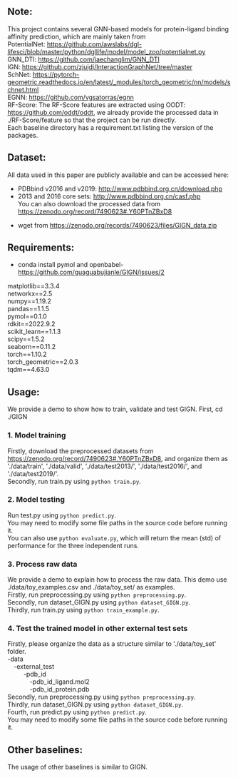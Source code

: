 ## Note:
This project contains several GNN-based models for protein-ligand binding affinity prediction, which are mainly taken from  
PotentialNet: https://github.com/awslabs/dgl-lifesci/blob/master/python/dgllife/model/model_zoo/potentialnet.py                                  
GNN_DTI: https://github.com/jaechanglim/GNN_DTI  
IGN: https://github.com/zjujdj/InteractionGraphNet/tree/master  
SchNet: https://pytorch-geometric.readthedocs.io/en/latest/_modules/torch_geometric/nn/models/schnet.html  
EGNN: https://github.com/vgsatorras/egnn  
RF-Score: The RF-Score features are extracted using OODT: https://github.com/oddt/oddt, we already provide the processed data in ./RF-Score/feature so that the project can be run directly.    
Each baseline directory has a requirement.txt listing the version of the packages.  

## Dataset:
All data used in this paper are publicly available and can be accessed here:  
- PDBbind v2016 and v2019: http://www.pdbbind.org.cn/download.php  
- 2013 and 2016 core sets: http://www.pdbbind.org.cn/casf.php  
You can also download the processed data from https://zenodo.org/record/7490623#.Y60PTnZBxD8
* wget from https://zenodo.org/records/7490623/files/GIGN_data.zip

## Requirements:
* conda install pymol and openbabel- https://github.com/guaguabujianle/GIGN/issues/2
  
matplotlib==3.3.4  
networkx==2.5  
numpy==1.19.2  
pandas==1.1.5  
pymol==0.1.0  
rdkit==2022.9.2  
scikit_learn==1.1.3  
scipy==1.5.2  
seaborn==0.11.2  
torch==1.10.2  
torch_geometric==2.0.3  
tqdm==4.63.0  

## Usage:
We provide a demo to show how to train, validate and test GIGN. First, cd ./GIGN
### 1. Model training
Firstly, download the preprocessed datasets from https://zenodo.org/record/7490623#.Y60PTnZBxD8, and organize them as './data/train', './data/valid', './data/test2013/', './data/test2016/', and  './data/test2019/'.  
Secondly, run train.py using `python train.py`.  

### 2. Model testing
Run test.py using `python predict.py`.  
You may need to modify some file paths in the source code before running it.  
You can also use `python evaluate.py`, which will return the mean (std) of performance for the three independent runs.

### 3. Process raw data
We provide a demo to explain how to process the raw data. This demo use ./data/toy_examples.csv and ./data/toy_set/ as examples.  
Firstly, run preprocessing.py using `python preprocessing.py`.    
Secondly, run dataset_GIGN.py using `python dataset_GIGN.py`.  
Thirdly, run train.py using `python train_example.py`.    

### 4. Test the trained model in other external test sets
Firstly, please organize the data as a structure similar to './data/toy_set' folder.  
-data  
&ensp;&ensp;-external_test  
&ensp; &ensp;&ensp;&ensp; -pdb_id  
&ensp; &ensp; &ensp;&ensp;&ensp;&ensp;-pdb_id_ligand.mol2  
&ensp; &ensp; &ensp;&ensp;&ensp;&ensp;-pdb_id_protein.pdb  
Secondly, run preprocessing.py using `python preprocessing.py`.  
Thirdly, run dataset_GIGN.py using `python dataset_GIGN.py`.  
Fourth, run predict.py using `python predict.py`.  
You may need to modify some file paths in the source code before running it.  

## Other baselines:
The usage of other baselines is similar to GIGN.
